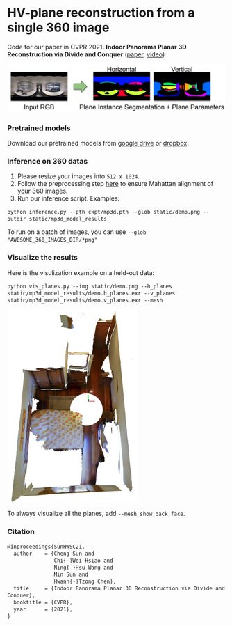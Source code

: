 # HV-plane reconstruction from a single 360 image

Code for our paper in CVPR 2021: **Indoor Panorama Planar 3D Reconstruction via Divide and Conquer** ([paper](https://openaccess.thecvf.com/content/CVPR2021/html/Sun_Indoor_Panorama_Planar_3D_Reconstruction_via_Divide_and_Conquer_CVPR_2021_paper.html), [video](https://www.youtube.com/watch?v=2uvP0V1oGRo))

![teaser](./static/teaser.png)


### Pretrained models
Download our pretrained models from [google drive](https://drive.google.com/drive/folders/10L2bayzVk7KOm2uhLCRkwh9P8zASE51i?usp=sharing) or [dropbox](https://www.dropbox.com/sh/v31g4hmxa6rlxd5/AADoOCW8FS34joCtr1pTjNr4a?dl=0).

### Inference on 360 datas
1. Please resize your images into `512 x 1024`.
2. Follow the preprocessing step [here](https://github.com/sunset1995/HorizonNet#1-pre-processing-align-camera-rotation-pose) to ensure Mahattan alignment of your 360 images.
3. Run our inference script. Examples:
```
python inference.py --pth ckpt/mp3d.pth --glob static/demo.png --outdir static/mp3d_model_results
```
To run on a batch of images, you can use `--glob "AWESOME_360_IMAGES_DIR/*png"`

### Visualize the results
Here is the visulization example on a held-out data:
```
python vis_planes.py --img static/demo.png --h_planes static/mp3d_model_results/demo.h_planes.exr --v_planes static/mp3d_model_results/demo.v_planes.exr --mesh
```
<img src="./static/example.png" width="300" />

To always visualize all the planes, add `--mesh_show_back_face`.

### Citation
```
@inproceedings{SunHWSC21,
  author    = {Cheng Sun and
               Chi{-}Wei Hsiao and
               Ning{-}Hsu Wang and
               Min Sun and
               Hwann{-}Tzong Chen},
  title     = {Indoor Panorama Planar 3D Reconstruction via Divide and Conquer},
  booktitle = {CVPR},
  year      = {2021},
}
```
